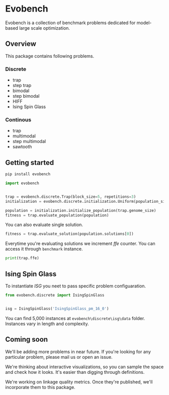 # Evobench

Evobench is a collection of benchmark problems dedicated for model-based large scale optimization.

## Overview

This package contains following problems.

### Discrete

- trap
- step trap
- bimodal
- step bimodal
- HIFF
- Ising Spin Glass

### Continous

- trap
- multimodal
- step multimodal
- sawtooth

## Getting started

```sh
pip install evobench
```

```py
import evobench


trap = evobench.discrete.Trap(block_size=5, repetitions=3)
initialization = evobench.discrete.initialization.Uniform(population_size=4e3)

population = initialization.initialize_population(trap.genome_size)
fitness = trap.evaluate_population(population)
```

You can also evaluate single solution.

```py
fitness = trap.evaluate_solution(population.solutions[0])
```

Everytime you're evaluating solutions we increment _ffe_ counter.
You can access it through `benchmark` instance.

```py
print(trap.ffe)
```

## Ising Spin Glass

To instantiate _ISG_ you neet to pass specific problem configuaration.

```py
from evobench.discrete import IsingSpinGlass


isg = IsingSpinGlass('IsingSpinGlass_pm_16_0')
```

You can find 5,000 instances at `evobench\discrete\isg\data` folder. Instances vary in length and complexity.

## Coming soon

We'll be adding more problems in near future. If you're looking for any particular problem, please mail us or open an issue.

We're thinking about interactive visualizations, so you can sample the space and check how it looks. It's easier than digging through definitions.

We're working on linkage quality metrics. Once they're published, we'll incorporate them to this package.
